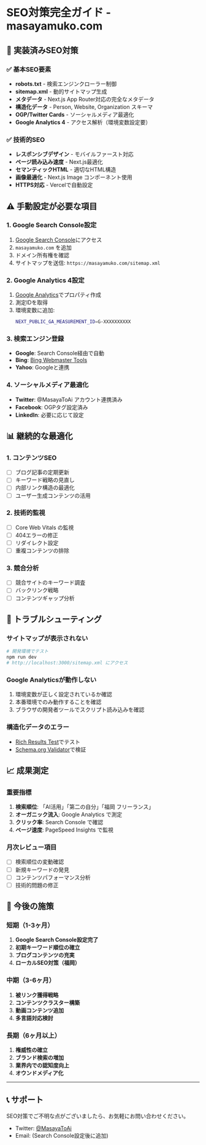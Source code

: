 # SEO対策完全ガイド - masayamuko.com

## 🚀 実装済みSEO対策

### ✅ 基本SEO要素
- **robots.txt** - 検索エンジンクローラー制御
- **sitemap.xml** - 動的サイトマップ生成
- **メタデータ** - Next.js App Router対応の完全なメタデータ
- **構造化データ** - Person, Website, Organization スキーマ
- **OGP/Twitter Cards** - ソーシャルメディア最適化
- **Google Analytics 4** - アクセス解析（環境変数設定要）

### ✅ 技術的SEO
- **レスポンシブデザイン** - モバイルファースト対応
- **ページ読み込み速度** - Next.js最適化
- **セマンティックHTML** - 適切なHTML構造
- **画像最適化** - Next.js Image コンポーネント使用
- **HTTPS対応** - Vercelで自動設定

## ⚠️ 手動設定が必要な項目

### 1. Google Search Console設定
1. [Google Search Console](https://search.google.com/search-console)にアクセス
2. `masayamuko.com` を追加
3. ドメイン所有権を確認
4. サイトマップを送信: `https://masayamuko.com/sitemap.xml`

### 2. Google Analytics 4設定
1. [Google Analytics](https://analytics.google.com/)でプロパティ作成
2. 測定IDを取得
3. 環境変数に追加:
   ```bash
   NEXT_PUBLIC_GA_MEASUREMENT_ID=G-XXXXXXXXXX
   ```

### 3. 検索エンジン登録
- **Google**: Search Console経由で自動
- **Bing**: [Bing Webmaster Tools](https://www.bing.com/webmasters)
- **Yahoo**: Googleと連携

### 4. ソーシャルメディア最適化
- **Twitter**: @MasayaToAi アカウント連携済み
- **Facebook**: OGPタグ設定済み
- **LinkedIn**: 必要に応じて設定

## 📊 継続的な最適化

### 1. コンテンツSEO
- [ ] ブログ記事の定期更新
- [ ] キーワード戦略の見直し
- [ ] 内部リンク構造の最適化
- [ ] ユーザー生成コンテンツの活用

### 2. 技術的監視
- [ ] Core Web Vitals の監視
- [ ] 404エラーの修正
- [ ] リダイレクト設定
- [ ] 重複コンテンツの排除

### 3. 競合分析
- [ ] 競合サイトのキーワード調査
- [ ] バックリンク戦略
- [ ] コンテンツギャップ分析

## 🔧 トラブルシューティング

### サイトマップが表示されない
```bash
# 開発環境でテスト
npm run dev
# http://localhost:3000/sitemap.xml にアクセス
```

### Google Analyticsが動作しない
1. 環境変数が正しく設定されているか確認
2. 本番環境でのみ動作することを確認
3. ブラウザの開発者ツールでスクリプト読み込みを確認

### 構造化データのエラー
- [Rich Results Test](https://search.google.com/test/rich-results)でテスト
- [Schema.org Validator](https://validator.schema.org/)で検証

## 📈 成果測定

### 重要指標
1. **検索順位**: 「AI活用」「第二の自分」「福岡 フリーランス」
2. **オーガニック流入**: Google Analytics で測定
3. **クリック率**: Search Console で確認
4. **ページ速度**: PageSpeed Insights で監視

### 月次レビュー項目
- [ ] 検索順位の変動確認
- [ ] 新規キーワードの発見
- [ ] コンテンツパフォーマンス分析
- [ ] 技術的問題の修正

## 🎯 今後の施策

### 短期（1-3ヶ月）
1. **Google Search Console設定完了**
2. **初期キーワード順位の確立**
3. **ブログコンテンツの充実**
4. **ローカルSEO対策（福岡）**

### 中期（3-6ヶ月）
1. **被リンク獲得戦略**
2. **コンテンツクラスター構築**
3. **動画コンテンツ追加**
4. **多言語対応検討**

### 長期（6ヶ月以上）
1. **権威性の確立**
2. **ブランド検索の増加**
3. **業界内での認知度向上**
4. **オウンドメディア化**

---

## 📞 サポート

SEO対策でご不明な点がございましたら、お気軽にお問い合わせください。

- Twitter: [@MasayaToAi](https://x.com/MasayaToAi)
- Email: (Search Console設定後に追加) 